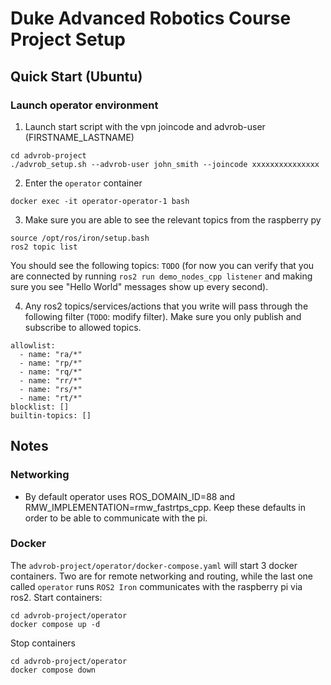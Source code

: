 # Duke Advanced Robotics Course Project Setup

## Quick Start (Ubuntu)

### Launch operator environment

1. Launch start script with the vpn joincode and advrob-user (FIRSTNAME_LASTNAME)
```
cd advrob-project
./advrob_setup.sh --advrob-user john_smith --joincode xxxxxxxxxxxxxxx
```
2. Enter the `operator` container
```
docker exec -it operator-operator-1 bash
```
3. Make sure you are able to see the relevant topics from the raspberry py
```
source /opt/ros/iron/setup.bash
ros2 topic list
```
You should see the following topics: `TODO` (for now you can verify that you are connected by running `ros2 run demo_nodes_cpp listener` and making sure you see "Hello World" messages show up every second). 

4. Any ros2 topics/services/actions that you write will pass through the following filter (`TODO`: modify filter). Make sure you only publish and subscribe to allowed topics. 
```
allowlist:
  - name: "ra/*"
  - name: "rp/*"
  - name: "rq/*"
  - name: "rr/*"
  - name: "rs/*"
  - name: "rt/*"
blocklist: []
builtin-topics: []
```

## Notes
### Networking
- By default operator uses ROS_DOMAIN_ID=88 and RMW_IMPLEMENTATION=rmw_fastrtps_cpp. Keep these defaults in order to be able to communicate with the pi.
### Docker
The `advrob-project/operator/docker-compose.yaml` will start 3 docker containers. Two are for remote networking and routing, while the last one called `operator` runs `ROS2 Iron` communicates with the raspberry pi via ros2. 
Start containers:
```
cd advrob-project/operator
docker compose up -d
```
Stop containers
```
cd advrob-project/operator
docker compose down
```
